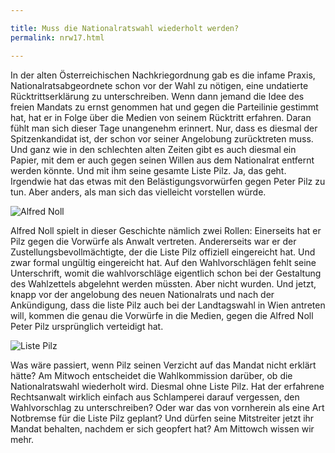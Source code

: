 ```yaml
---

title: Muss die Nationalratswahl wiederholt werden?
permalink: nrw17.html

---
```


In der alten Österreichischen Nachkriegordnung gab es die infame Praxis,
Nationalratsabgeordnete schon vor der Wahl zu nötigen,
eine undatierte Rücktrittserklärung zu unterschreiben.
Wenn dann jemand die Idee des freien Mandats zu ernst genommen hat und gegen die Parteilinie gestimmt hat,
hat er in Folge über die Medien von seinem Rücktritt erfahren.
Daran fühlt man sich dieser Tage unangenehm erinnert.
Nur, dass es diesmal der Spitzenkandidat ist,
der schon vor seiner Angelobung zurücktreten muss.
Und ganz wie in den schlechten alten Zeiten gibt es auch diesmal ein Papier,
mit dem er auch gegen seinen Willen aus dem Nationalrat entfernt werden könnte.
Und mit ihm seine gesamte Liste Pilz.
Ja, das geht.
Irgendwie hat das etwas mit den Belästigungsvorwürfen gegen Peter Pilz zu tun.
Aber anders, als man sich das vielleicht vorstellen würde.

![Alfred Noll](https://images.kurier.at/ZGIm%2BParlament.jpg/940x540nocrop2/208.037.433)

Alfred Noll spielt in dieser Geschichte nämlich zwei Rollen:
Einerseits hat er Pilz gegen die Vorwürfe als Anwalt vertreten.
Andererseits war er der Zustellungsbevollmächtigte,
der die Liste Pilz offiziell eingereicht hat.
Und zwar formal ungültig eingereicht hat.
Auf den Wahlvorschlägen fehlt seine Unterschrift,
womit die wahlvorschläge eigentlich schon bei der Gestaltung des Wahlzettels abgelehnt werden müssten.
Aber nicht wurden.
Und jetzt,
knapp vor der angelobung des neuen Nationalrats
und nach der Ankündigung, dass die liste Pilz auch bei der Landtagswahl in Wien antreten will,
kommen die genau die Vorwürfe in die Medien,
gegen die Alfred Noll Peter Pilz ursprünglich verteidigt hat.

![Liste Pilz](https://images.kurier.at/46-102124125.jpg/htmlTaggingImage620/284.345.699)

Was wäre passiert,
wenn Pilz seinen Verzicht auf das Mandat nicht erklärt hätte?
Am Mitwoch entscheidet die Wahlkommission darüber,
ob die Nationalratswahl wiederholt wird.
Diesmal ohne Liste Pilz.
Hat der erfahrene Rechtsanwalt wirklich einfach aus Schlamperei darauf vergessen,
den Wahlvorschlag zu unterschreiben?
Oder war das von vornherein als eine Art Notbremse für die Liste Pilz geplant?
Und dürfen seine Mitstreiter jetzt ihr Mandat behalten,
nachdem er sich geopfert hat?
Am Mittowch wissen wir mehr.


